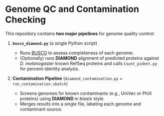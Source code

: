 
# Genome QC and Contamination Checking

This repository contains **two major pipelines** for genome quality control:

1. **`busco_diamond.py`** (a single Python script)  
   - Runs [BUSCO](https://busco.ezlab.org/) to assess completeness of each genome.  
   - (Optionally) runs **DIAMOND** alignment of predicted proteins against *D. melanogaster* known RefSeq proteins and calls `Count_pident.py` for percent-identity analysis.

2. **Contamination Pipeline** (`diamond_contamination.py` + `run_contamination.sbatch`)  
   - Screens genomes for known contaminants (e.g., UniVec or PhiX proteins) using **DIAMOND** in *blastx* style.  
   - Merges results into a single file, labeling each genome and contaminant source.



